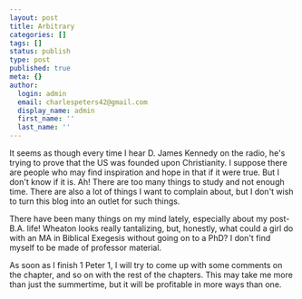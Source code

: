 ```yaml
---
layout: post
title: Arbitrary
categories: []
tags: []
status: publish
type: post
published: true
meta: {}
author:
  login: admin
  email: charlespeters42@gmail.com
  display_name: admin
  first_name: ''
  last_name: ''
---
```


It seems as though every time I hear D. James Kennedy on the radio, he's trying to prove that the US was founded upon Christianity. I suppose there are people who may find inspiration and hope in that if it were true. But I don't know if it is. Ah! There are too many things to study and not enough time. There are also a lot of things I want to complain about, but I don't wish to turn this blog into an outlet for such things.

There have been many things on my mind lately, especially about my post-B.A. life! Wheaton looks really tantalizing, but, honestly, what could a girl do with an MA in Biblical Exegesis without going on to a PhD? I don't find myself to be made of professor material.

As soon as I finish 1 Peter 1, I will try to come up with some comments on the chapter, and so on with the rest of the chapters. This may take me more than just the summertime, but it will be profitable in more ways than one.
